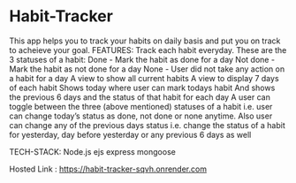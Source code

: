# Habit-Tracker
This app helps you to track your habits on daily basis and put you on track to acheieve your goal.
FEATURES:
Track each habit everyday. These are the 3 statuses of a habit:
Done - Mark the habit as done for a day
Not done - Mark the habit as not done for a day
None - User did not take any action on a habit for a day
A view to show all current habits
A view to display 7 days of each habit
Shows today where user can mark todays habit
And shows the previous 6 days and the status of that habit for each day
A user can toggle between the three (above mentioned) statuses of a habit i.e. user can change today’s status as done, not done or none anytime.
Also user can change any of the previous days status i.e.  change the status of a habit for yesterday, day before yesterday or any previous 6 days as well

TECH-STACK:
Node.js ejs express mongoose

Hosted Link : https://habit-tracker-sqvh.onrender.com
